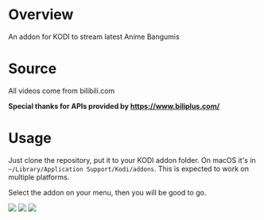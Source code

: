 # Overview
An addon for KODI to stream latest Anime Bangumis
# Source
All videos come from bilibili.com

__Special thanks for APIs provided by https://www.biliplus.com/__
# Usage
Just clone the repository, put it to your KODI addon folder. On macOS it's in `~/Library/Application Support/Kodi/addons`. This is expected to work on multiple platforms.

Select the addon on your menu, then you will be good to go.

![](https://i.imgur.com/gPwXLBJ.png)
![](https://i.imgur.com/vO8l9vU.png)
![](https://i.imgur.com/Ra2ulpQ.png)
